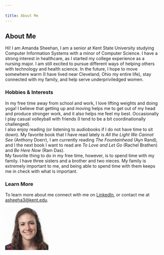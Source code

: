 ```yaml
---

title: About Me
---
```


## About Me

Hi! I am Amanda Sheehan, I am a senior at Kent State University studying Computer Information Systems with a minor of Computer Science. I have a strong interest in healthcare, as I started my college experience as a nursing major. I am still excited to pursue different ways of helping others with technology and health science. In the future, I hope to move somewhere warm (I have lived near Cleveland, Ohio my entire life), stay connected with my family, and help serve underpriviledged women.

### Hobbies & Interests
In my free time away from school and work, I love lifting weights and doing yoga! I believe that getting up and moving helps me to get out of my head and produce stronger work, and it also helps me feel my best. Occasionally I play casual volleyball with friends (I tend to be a bit coordinationally challenged). <br/>
I also enjoy reading (or listening to audiobooks if I do not have time to sit down). My favorite book that I have read lately is *All the Light We Cannot See* (Anthony Doerr), I am currently reading *The Fountainhead* (Ayn Rand), and I the next book I want to read are *To Love and Let Go* (Rachel Brathen) and *Be Here Now* (Ram Das). <br/>
My favorite thing to do in my free time, however, is to spend time with my family. I have three sisters and a brother and two nieces. My family is extremely important to me, and being able to spend time with them keeps me in check with what is important. 

### Learn More
To learn more about me connect with me on [LinkedIn](https://www.linkedin.com/in/amanda-sheehan-a2254b14a/), or contact me at asheeha3@kent.edu.


![Profile Picture](profile.png)
